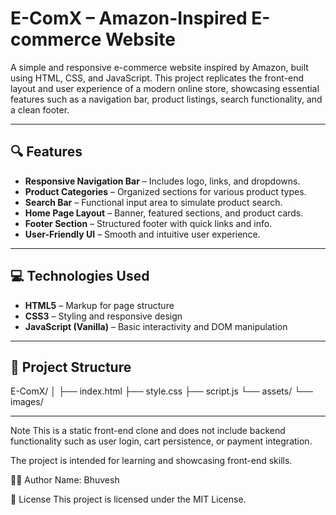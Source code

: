 # E-ComX – Amazon-Inspired E-commerce Website

A simple and responsive e-commerce website inspired by Amazon, built using HTML, CSS, and JavaScript. This project replicates the front-end layout and user experience of a modern online store, showcasing essential features such as a navigation bar, product listings, search functionality, and a clean footer.

---

## 🔍 Features

- **Responsive Navigation Bar** – Includes logo, links, and dropdowns.
- **Product Categories** – Organized sections for various product types.
- **Search Bar** – Functional input area to simulate product search.
- **Home Page Layout** – Banner, featured sections, and product cards.
- **Footer Section** – Structured footer with quick links and info.
- **User-Friendly UI** – Smooth and intuitive user experience.

---

## 💻 Technologies Used

- **HTML5** – Markup for page structure  
- **CSS3** – Styling and responsive design  
- **JavaScript (Vanilla)** – Basic interactivity and DOM manipulation  

---

## 📂 Project Structure

E-ComX/
│
├── index.html
├── style.css
├── script.js
└── assets/
└── images/


---

Note
This is a static front-end clone and does not include backend functionality such as user login, cart persistence, or payment integration.

The project is intended for learning and showcasing front-end skills.

🧑‍💻 Author
Name: Bhuvesh

📄 License
This project is licensed under the MIT License.
